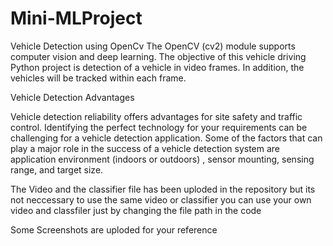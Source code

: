 # Mini-MLProject
Vehicle Detection using OpenCv
The OpenCV (cv2) module supports computer vision and deep learning.  The objective of this vehicle driving Python project is detection of a vehicle in video frames. In addition, the vehicles will be tracked within each frame.

Vehicle Detection Advantages

Vehicle detection reliability offers advantages for site safety and traffic control. Identifying the perfect technology for your requirements can be challenging for a vehicle detection application. Some of the factors that can play a major role in the success of a vehicle detection system are application environment (indoors or outdoors) , sensor mounting,  sensing range, and target size.

The Video and the classifier file has been uploded in the repository but its not neccessary to use the same video or classifier you can use your own video and classfiler just by changing the file path in the code 

Some Screenshots are uploded for your reference 
